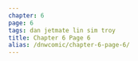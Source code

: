 ```yaml
---
chapter: 6
page: 6
tags: dan jetmate lin sim troy
title: Chapter 6 Page 6
alias: /dnwcomic/chapter-6-page-6/
---
```

